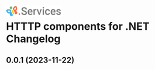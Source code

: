 # <img src="https://github.com/pip-services/pip-services/raw/master/design/Logo.png" alt="Pip.Services Logo" style="max-width:30%"> <br/> HTTTP components for .NET Changelog

## <a name="0.0.1"></a> 0.0.1 (2023-11-22)
